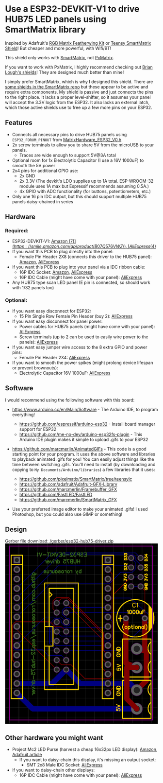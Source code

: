 # Use a ESP32-DEVKIT-V1 to drive HUB75 LED panels using SmartMatrix library

Inspired by Adafruit's [RGB Matrix Featherwing Kit](https://www.adafruit.com/product/3036) or [Teensy SmartMatrix Shield](https://www.adafruit.com/product/1902)! But cheaper and more powerful, with Wifi/BT!

This shield only works with [SmartMatrix](https://github.com/pixelmatix/SmartMatrix/tree/teensylc), not [PxMatrix](https://github.com/2dom/PxMatrix).

If you want to work with PxMatrix, I highly recommend checking out [Brian Lough's shields](https://www.tindie.com/stores/brianlough/)! They are designed much better than mine!

I simply prefer SmartMatrix, which is why I designed this shield. There are [some shields in the SmartMatrix repo](https://github.com/pixelmatix/SmartMatrix/tree/teensylc/extras/hardware) but these appear to be active and require extra components. My shield is passive and just connects the pins to the right place. It lacks a proper level-shifter, so it assumes your panel will accept the 3.3V logic from the ESP32. It also lacks an external latch, which those active shields use to free up a few more pins on your ESP32.

## Features
* Connects all necessary pins to drive HUB75 panels using `ESP32_FORUM_PINOUT` from [MatrixHardware_ESP32_V0.h](https://github.com/pixelmatix/SmartMatrix/blob/teensylc/src/MatrixHardware_ESP32_V0.h)
* 2x screw terminals to allow you to share 5V from the microUSB to your panels.
  * Traces are wide enough to support 5V@3A total
* Optional room for 1x Electrolytic Capacitor (I use a 16V 1000uF) to smooth the 5V power
* 2x4 pins for additional GPIO use: 
  * 2x GND
  * 2x 3.3V (The devkit's LDO supplies up to 1A total.  ESP-WROOM-32 module uses 1A max but Espressif recommends assuming 0.5A.)
  * 4x GPIO with ADC functionality (for buttons, potentiometers, etc.)
* Only one 16 pin IDC output, but this should support multiple HUB75 panels daisy-chained in series

## Hardware

### Required:
* ESP32-DEVKIT-V1: [Amazon ($7)](https://smile.amazon.com/gp/product/B07Q576VWZ/), [AliExpress ($4)](https://www.aliexpress.com/item/32902307791.html)
* If you want this PCB to plug directly into the panel:
  * Female Pin Header 2X8 (connects this driver to the HUB75 panel): [Amazon](https://smile.amazon.com/gp/product/B07VJ3JCLT/), [AliExpress](https://www.aliexpress.com/item/32747224548.html)
* If you want this PCB to plug into your panel via a IDC ribbon cable:
  * 16P IDC Socket: [Amazon](https://smile.amazon.com/gp/product/B010V43ACO/), [AliExpress](https://www.aliexpress.com/item/32841491526.html)
  * 16P IDC Cable (might have come with your panel): [AliExpress](https://www.aliexpress.com/item/32873766356.html)
* Any HUB75 type scan LED panel (E pin is connected, so should work with 1/32 panels too)

### Optional:
* If you want easy disconnect for ESP32:
  * 15 Pin Single Row Female Pin Header (buy 2): [AliExpress](https://www.aliexpress.com/item/32962790286.html)
* If you want easy disconnect for panel power:
  * Power cables for HUB75 panels (might have come with your panel): [AliExpress](https://www.aliexpress.com/item/32832930794.html)
  * Screw terminals (up to 2 can be used to easily wire power to the panels): [AliExpress](https://www.aliexpress.com/item/32993227789.html)
* If you want easy jumper wire access to the 8 extra GPIO and power pins:
  * Female Pin Header 2X4: [AliExpress](https://www.aliexpress.com/item/32785938092.html)
* If you want to smooth the power spikes (might prolong device lifespan or prevent brownouts):
  * Electrolytic Capacitor 16V 1000uF: [AliExpress](https://www.aliexpress.com/item/32812085542.html)

## Software
I would recommend using the following software with this board:
* https://www.arduino.cc/en/Main/Software - The Arduino IDE, to program everything!
  * https://github.com/espressif/arduino-esp32 - Install board manager support for ESP32
  * https://github.com/me-no-dev/arduino-esp32fs-plugin - This Arduino IDE plugin makes it simple to upload .gifs to your ESP32
* https://github.com/marcmerlin/AnimatedGIFs - This code is a good starting point for your program. It uses the above software and libraries to playback animated .gifs for you! You can easily adjust things like the time between switching .gifs. You'll need to install (by downloading and copying to `My Documents/Arduino/libraries`) a few libraries that it uses:
  * https://github.com/pixelmatix/SmartMatrix/tree/teensylc
  * https://github.com/adafruit/Adafruit-GFX-Library
  * https://github.com/marcmerlin/Framebuffer_GFX
  * https://github.com/FastLED/FastLED
  * https://github.com/marcmerlin/SmartMatrix_GFX

* Use your preferred image editor to make your animated .gifs! I used Photoshop, but you could also use GIMP or something!

## Design
Gerber file download: [/gerber/esp32-hub75-driver.zip](https://github.com/rorosaurus/esp32-hub75-driver/blob/master/gerber/esp32-hub75-driver.zip)
![](gerber/esp32-hub75-driver.png)

## Other hardware you might want
* Project Mc2 LED Purse (harvest a cheap 16x32px LED display): [Amazon](https://smile.amazon.com/dp/B071LQR2QG/), [Adafruit article](https://blog.adafruit.com/2019/03/06/issue-16-hackspace-magazine-can-i-hack-it-a-smart-pixel-purse-neopixels-making-hackspacemag-biglesp/)
  * If you want to daisy-chain this display, it's missing an output socket:
    * SMT 2x8 Male IDC Socket: [AliExpress](https://www.aliexpress.com/item/32989866598.html)
* If you want to daisy-chain other displays:
  * 16P IDC Cable (might have come with your panel): [AliExpress](https://www.aliexpress.com/item/32873766356.html)
